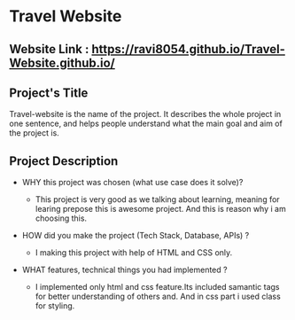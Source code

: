 # Travel Website

## Website Link : https://ravi8054.github.io/Travel-Website.github.io/

## Project's Title

Travel-website is the name of the project. It describes the whole project in one sentence, and helps people understand what the main goal and aim of the project is.

## Project Description

- WHY this project was chosen (what use case does it solve)?
  - This project is very good as we talking about learning, meaning for learing prepose this is awesome project. And this is reason why i am choosing this.
- HOW did you make the project (Tech Stack, Database, APIs) ?
  - I making this project with help of HTML and CSS only.

- WHAT features, technical things you had implemented ?
  - I implemented only html and css feature.Its included samantic tags for better understanding of others and. And in css part i used class for styling.
